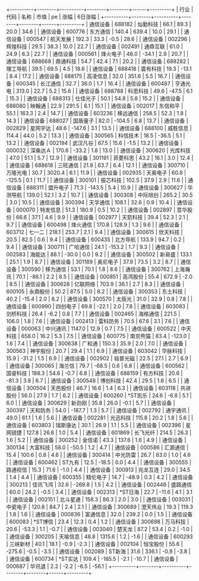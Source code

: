 +----------+--------+----------+--------+--------+------+---------+
|   行业   |  代码  |   名称   |  市值  |   pe   | 涨幅 | 6日涨幅 |
+----------+--------+----------+--------+--------+------+---------+
| 通信设备 | 688182 | 灿勤科技 |  66.1  |  89.3  | 20.0 |  34.6   |
| 通信设备 | 600776 | 东方通信 | 140.4  | 639.4  | 10.0 |  29.1   |
| 通信设备 | 000547 | 航天发展 | 192.3  |  33.3  | -0.5 |  28.6   |
| 通信设备 | 002296 | 辉煌科技 |  29.5  |  38.3  | 10.0 |  22.7   |
| 通信设备 | 002491 | 通鼎互联 |  61.0  |  24.9  | 6.3  |  22.7   |
| 通信设备 | 000561 | 烽火电子 |  48.0  | -34.1  | 2.9  |  20.7   |
| 通信设备 | 688668 | 鼎通科技 |  54.7  |  42.4  | 7.1  |  20.2   |
| 通信设备 | 688282 | 理工导航 |  39.5  |  69.5  | 4.5  |  18.6   |
| 通信设备 | 688418 | 震有科技 |  19.3  | -13.1  | 8.4  |  17.2   |
| 通信设备 | 688175 | 高凌信息 |  32.0  | 351.6  | 5.5  |  16.7   |
| 通信设备 | 600345 | 长江通信 |  32.7  |  36.0  | 1.7  |  16.4   |
| 通信设备 | 600487 | 亨通光电 | 313.0  |  22.7  | 5.2  |  15.6   |
| 通信设备 | 688788 | 科思科技 |  49.6  | -47.5  | 6.1  |  15.3   |
| 通信设备 | 688313 | 仕佳光子 |  50.1  |  54.8  | 5.8  |  15.2   |
| 通信设备 | 688080 |  映翰通  |  22.9  | 291.5  | 8.1  |  15.1   |
| 通信设备 | 002017 | 东信和平 |  55.1  | 163.3  | 2.4  |  14.7   |
| 通信设备 | 603236 | 移远通信 | 258.5  |  52.3  | 1.8  |  14.3   |
| 通信设备 | 688027 | 国盾量子 |  82.0  | -104.5 | 6.8  |  13.7   |
| 通信设备 | 002829 | 星网宇达 |  48.6  | -147.6 | 3.1  |  13.5   |
| 通信设备 | 688100 | 威胜信息 | 114.4  |  44.0  | 5.2  |  13.3   |
| 通信设备 | 300565 | 科信技术 |  18.5  | -36.5  | 5.1  |  13.2   |
| 通信设备 | 002194 | 武汉凡谷 |  67.5  |  15.6  | -1.5 |  13.2   |
| 通信设备 | 000032 | 深桑达Ａ  | 170.6  | -33.2  | 1.8  |  13.0   |
| 通信设备 | 300620 | 光库科技 |  47.0  |  51.1  | 5.7  |  12.9   |
| 通信设备 | 301191 | 菲菱科思 |  43.2  |  16.1  | 3.0  |  12.4   |
| 通信设备 | 688618 | 三旺通信 |  21.8  |  63.7  | 6.4  |  12.1   |
| 通信设备 | 300710 | 万隆光电 |  30.7  | 3020.4 | 6.1  |  11.9   |
| 通信设备 | 002935 | 天奥电子 |  60.8  | -125.5 | 0.1  |  11.7   |
| 通信设备 | 300101 | 振芯科技 | 102.5  |  37.9  | 2.9  |  11.6   |
| 通信设备 | 688311 | 盟升电子 |  71.3  | -143.5 | 5.4  |  10.9   |
| 通信设备 | 300627 | 华测导航 | 139.0  |  52.1  | 3.2  |  10.7   |
| 通信设备 | 300308 | 中际旭创 | 265.2  |  30.5  | 3.0  |  10.5   |
| 通信设备 | 300394 | 天孚通信 | 108.1  |  32.6  | 0.9  |  10.4   |
| 通信设备 | 000070 | 特发信息 |  51.3  | 180.9  | 0.5  |  10.2   |
| 通信设备 | 002897 | 意华股份 |  66.6  |  37.1  | 4.6  |   9.9   |
| 通信设备 | 002977 | 天箭科技 |  39.4  |  52.3  | 2.1  |   9.7   |
| 通信设备 | 600498 | 烽火通信 | 170.8  | 128.9  | 1.3  |   9.6   |
| 通信设备 | 603712 |  七一二  | 218.1  | 253.7  | 2.1  |   9.4   |
| 通信设备 | 300615 | 欣天科技 |  20.5  |  82.5  | 0.6  |   9.4   |
| 通信设备 | 600435 | 北方导航 | 133.9  |  94.7  | 0.2  |   9.4   |
| 通信设备 | 300711 | 广哈通信 |  24.1  | -153.2 | 1.7  |   9.3   |
| 通信设备 | 002583 |  海能达  |  88.1  | -30.0  | 0.0  |   9.2   |
| 通信设备 | 300502 |  新易盛  | 133.1  |  25.1  | 1.9  |   8.7   |
| 通信设备 | 301189 | 奥尼电子 |  37.9  |  73.5  | 3.2  |   8.7   |
| 通信设备 | 300590 | 移为通信 |  53.1  |  70.1  | 1.8  |   8.6   |
| 通信设备 | 300762 | 上海瀚讯 |  70.1  | -86.1  | 2.2  |   8.5   |
| 通信设备 | 000851 | 高鸿股份 |  55.4  | 672.9  | -2.0 |   8.5   |
| 通信设备 | 300628 | 亿联网络 | 703.9  |  36.1  | 2.7  |   8.3   |
| 通信设备 | 600105 | 永鼎股份 |  50.2  |  87.5  | 5.0  |   8.2   |
| 通信设备 | 300353 | 东土科技 |  40.2  | -15.4  | 2.0  |   8.2   |
| 通信设备 | 300570 |  太辰光  |  31.0  |  32.9  | 0.8  |   7.8   |
| 通信设备 | 600990 | 四创电子 |  69.8  | -22.1  | 2.0  |   7.8   |
| 通信设备 | 603083 | 剑桥科技 |  26.4  |  -6.2  | 0.8  |   7.7   |
| 通信设备 | 002465 | 海格通信 | 221.5  | 106.0  | 1.8  |   7.6   |
| 通信设备 | 002413 | 雷科防务 |  70.5  |  67.6  | 3.1  |   7.6   |
| 通信设备 | 000063 | 中兴通讯 | 1147.0 |  12.9  | 0.7  |   7.5   |
| 通信设备 | 600522 | 中天科技 | 658.0  |  16.2  | 5.3  |   7.5   |
| 通信设备 | 600775 | 南京熊猫 |  83.4  | -123.0 | 1.6  |   7.4   |
| 通信设备 | 300638 |  广和通  | 150.3  |  35.9  | 2.0  |   7.0   |
| 通信设备 | 300563 | 神宇股份 |  20.7  |  29.4  | 1.1  |   6.9   |
| 通信设备 | 603042 | 华脉科技 |  15.9  | -31.2  | 1.5  |   6.9   |
| 通信设备 | 002902 | 铭普光磁 |  22.5  |  27.1  | 2.7  |   6.9   |
| 通信设备 | 300065 |  海兰信  |  79.7  | -68.5  | 0.6  |   6.8   |
| 通信设备 | 600562 | 国睿科技 | 188.3  |  54.6  | -0.7 |   6.8   |
| 通信设备 | 688159 | 有方科技 |  20.6  | -81.3  | 3.8  |   6.7   |
| 通信设备 | 300548 | 博创科技 |  42.4  |  29.5  | 1.6  |   6.5   |
| 通信设备 | 300504 | 天邑股份 |  46.7  |  16.6  | 1.4  |   6.3   |
| 通信设备 | 603118 | 共进股份 |  56.0  |  27.9  | 1.7  |   6.2   |
| 通信设备 | 600260 | *ST凯乐  |  24.6  |  -6.8  | 5.1  |   6.0   |
| 通信设备 | 300629 |  新劲刚  |  35.8  |  26.0  | -0.1 |   5.7   |
| 通信设备 | 300397 | 天和防务 |  54.0  | -187.7 | 1.3  |   5.7   |
| 通信设备 | 002792 | 通宇通讯 |  49.0  |  61.1  | 1.6  |   5.6   |
| 通信设备 | 002281 | 光迅科技 | 115.8  |  20.2  | 1.8  |   5.6   |
| 通信设备 | 603803 | 瑞斯康达 |  30.1  |  26.9  | 1.1  |   5.5   |
| 通信设备 | 002396 | 星网锐捷 | 127.8  |  26.6  | 1.0  |   5.4   |
| 通信设备 | 601869 | 长飞光纤 | 214.5  |  26.3  | 1.6  |   5.2   |
| 通信设备 | 300252 |  金信诺  |  43.3  | 137.6  | 1.6  |   4.9   |
| 通信设备 | 300134 | 大富科技 |  58.0  | -50.5  | 1.2  |   4.7   |
| 通信设备 | 000586 | 汇源通信 |  15.4  | 100.6  | 0.8  |   4.6   |
| 通信设备 | 300414 | 中光防雷 |  26.7  |  83.0  | 1.0  |   4.6   |
| 通信设备 | 600462 |  ST九有  |  12.5  | -18.5  | 0.0  |   4.4   |
| 通信设备 | 300555 | 路通视信 |  15.3  |  71.6  | -1.0 |   4.4   |
| 通信设备 | 300913 | 兆龙互连 |  29.0  |  34.5  | 1.4  |   4.4   |
| 通信设备 | 600355 | 精伦电子 |  14.7  | -48.9  | 0.3  |   4.2   |
| 通信设备 | 300213 | 佳讯飞鸿 |  32.6  | -269.8 | 1.5  |   4.2   |
| 通信设备 | 002446 | 盛路通信 |  60.0  |  24.2  | -0.5 |   3.4   |
| 通信设备 | 002313 | *ST日海  |  22.7  | -11.6  | 4.1  |   3.1   |
| 通信设备 | 002151 | 北斗星通 | 158.3  |  86.3  | 2.0  |   3.0   |
| 通信设备 | 003031 | 中瓷电子 | 120.8  |  84.7  | 2.4  |   2.1   |
| 通信设备 | 300689 | 澄天伟业 |  19.3  | 119.3  | 1.8  |   1.6   |
| 通信设备 | 000836 | 富通信息 |  32.0  | 239.2  | 0.0  |   1.5   |
| 通信设备 | 600083 | *ST博信  |  23.4  |  12.3  | 0.4  |   1.2   |
| 通信设备 | 300698 | 万马科技 |  20.6  | -53.3  | 1.1  |  -0.7   |
| 通信设备 | 003040 |  楚天龙  |  87.2  |  53.4  | 0.2  |  -1.0   |
| 通信设备 | 300205 | 天喻信息 |  48.8  | 1315.6 | 1.2  |  -1.6   |
| 通信设备 | 600293 | 三峡新材 |  40.1  |  18.1  | -0.9 |  -2.3   |
| 通信设备 | 002104 | 恒宝股份 |  55.6  | -275.6 | -0.5 |  -3.5   |
| 通信设备 | 002089 |  ST新海  |  31.6  | 336.1  | -0.9 |  -3.8   |
| 通信设备 | 600734 | *ST实达  | 109.4  | -185.5 | -2.1 |  -10.7  |
| 通信设备 | 000687 |  华讯退  |  2.2   |  -2.2  | -6.5 |  -56.1  |
+----------+--------+----------+--------+--------+------+---------+
